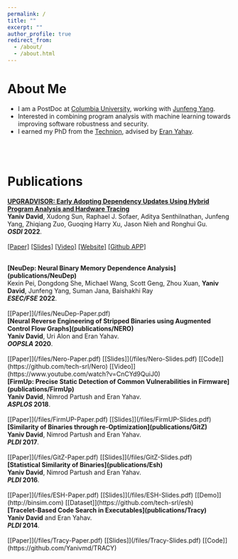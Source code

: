 ```yaml
---
permalink: /
title: ""
excerpt: ""
author_profile: true
redirect_from: 
  - /about/
  - /about.html
---
```


# About Me

* I am a PostDoc at [Columbia University](https://www.columbia.edu), working with [Junfeng Yang](http://www.cs.columbia.edu/~junfeng/).
* Interested in combining program analysis with machine learning towards improving software robustness and security.
* I earned my PhD from the [Technion](https://www.technion.ac.il), advised by [Eran Yahav](https://www.cs.technion.ac.il/~yahave/).

<br><br>

# Publications

<b>[UPGRADVISOR: Early Adopting Dependency Updates Using Hybrid Program Analysis and Hardware Tracing](publications/Upgradvisor)</b> <br>
<b>Yaniv David</b>, Xudong Sun, Raphael J. Sofaer, Aditya Senthilnathan, Junfeng Yang, Zhiqiang Zuo, Guoqing Harry Xu, Jason Nieh and Ronghui Gu.<br>
<b><i>OSDI</i> 2022</b>.
<br><br>
[[Paper]](/files/Upgradvisor-Paper.pdf) [[Slides]](/files/Upgradvisor-Slides.pdf) [[Video]](https://www.youtube.com/watch?v=biOtVArU0co) [[Website]](https://upgradvisor.github.io) [[Github APP]](https://github.com/apps/upgradvisor-python3)

<br>
<b>[NeuDep: Neural Binary Memory Dependence Analysis](publications/NeuDep)</b> <br>
Kexin Pei, Dongdong She, Michael Wang, Scott Geng, Zhou Xuan, <b>Yaniv David</b>, Junfeng Yang, Suman Jana, Baishakhi Ray<br>
<b><i>ESEC/FSE</i> 2022</b>.
<br><br>
[[Paper]](/files/NeuDep-Paper.pdf)

<br>
<b>[Neural Reverse Engineering of Stripped Binaries using Augmented Control Flow Graphs](publications/NERO)</b> <br>
<b>Yaniv David</b>, Uri Alon and Eran Yahav. <br>
<b><i>OOPSLA</i> 2020</b>.
<br><br>
[[Paper]](/files/Nero-Paper.pdf) [[Slides]](/files/Nero-Slides.pdf) [[Code]](https://github.com/tech-srl/Nero) [[Video]](https://www.youtube.com/watch?v=CnCYd9QuiJ0)

<br>
<b>[FirmUp: Precise Static Detection of Common Vulnerabilities in Firmware](publications/FirmUp)</b> <br>
<b>Yaniv David</b>, Nimrod Partush and Eran Yahav. <br>
<b><i>ASPLOS</i> 2018</b>.
<br><br>
[[Paper]](/files/FirmUP-Paper.pdf) [[Slides]](/files/FirmUP-Slides.pdf)

<br>
<b>[Similarity of Binaries through re-Optimization](publications/GitZ)</b> <br>
<b>Yaniv David</b>, Nimrod Partush and Eran Yahav. <br>
<b><i>PLDI</i> 2017</b>.
<br><br>
[[Paper]](/files/GitZ-Paper.pdf) [[Slides]](/files/GitZ-Slides.pdf)

<br>
<b>[Statistical Similarity of Binaries](publications/Esh)</b> <br>
<b>Yaniv David</b>, Nimrod Partush and Eran Yahav. <br>
<b><i>PLDI</i> 2016</b>.
<br><br>
[[Paper]](/files/ESH-Paper.pdf) [[Slides]](/files/ESH-Slides.pdf) [[Demo]](http://binsim.com) [[Dataset]](https://github.com/tech-srl/esh)

<br>
<b>[Tracelet-Based Code Search in Executables](publications/Tracy)</b> <br>
<b>Yaniv David</b> and Eran Yahav. <br>
<b><i>PLDI</i> 2014</b>.
<br><br>
[[Paper]](/files/Tracy-Paper.pdf) [[Slides]](/files/Tracy-Slides.pdf) [[Code]](https://github.com/Yanivmd/TRACY)